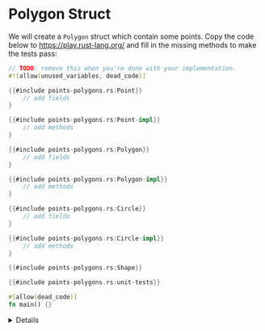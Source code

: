 # Polygon Struct

We will create a `Polygon` struct which contain some points. Copy the code below
to <https://play.rust-lang.org/> and fill in the missing methods to make the
tests pass:

```rust
// TODO: remove this when you're done with your implementation.
#![allow(unused_variables, dead_code)]

{{#include points-polygons.rs:Point}}
    // add fields
}

{{#include points-polygons.rs:Point-impl}}
    // add methods
}

{{#include points-polygons.rs:Polygon}}
    // add fields
}

{{#include points-polygons.rs:Polygon-impl}}
    // add methods
}

{{#include points-polygons.rs:Circle}}
    // add fields
}

{{#include points-polygons.rs:Circle-impl}}
    // add methods
}

{{#include points-polygons.rs:Shape}}

{{#include points-polygons.rs:unit-tests}}

#[allow(dead_code)]
fn main() {}
```

<details>

Since the method signatures are missing from the problem statements, the key part
of the exercise is to specify those correctly. You don't have to modify the tests.

Other interesting parts of the exercise:
    
* Derive a `Copy` trait for some structs, as in tests the methods sometimes don't borrow their arguments.
* Discover that `Add` trait must be implemented for two objects to be addable via "+". Note that we do not discuss generics until Day 3.

</details>

